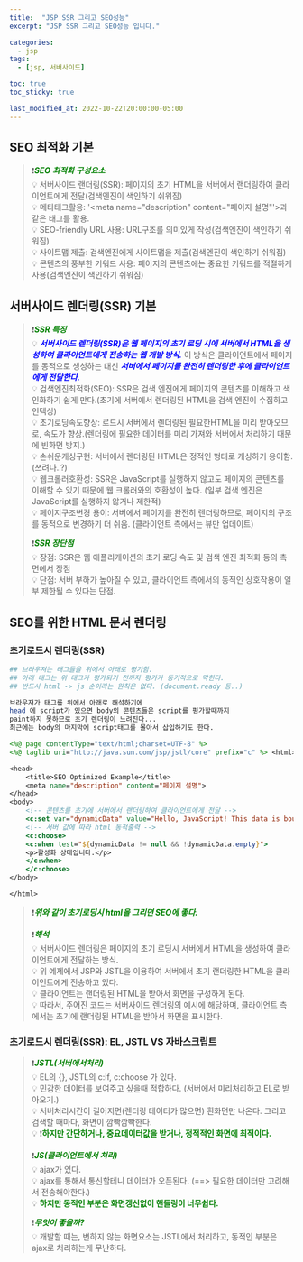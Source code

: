 ```yaml
---
title:  "JSP SSR 그리고 SEO성능"
excerpt: "JSP SSR 그리고 SEO성능 입니다."

categories:
  - jsp
tags:
  - [jsp, 서버사이드]

toc: true
toc_sticky: true

last_modified_at: 2022-10-22T20:00:00-05:00
---
```


## SEO 최적화 기본  
> ❗<span style='color:green'><b><I>***SEO 최적화 구성요소***</I></b></span>  
> 💡 서버사이드 랜더링(SSR): 페이지의 초기 HTML을 서버에서 랜더링하여 클라이언트에게 전달(검색엔진이 색인하기 쉬워짐)  
> 💡 메타태그활용: '<meta name="description" content="페이지 설명"'>과 같은 태그를 활용.  
> 💡 SEO-friendly URL 사용: URL구조를 의미있게 작성(검색엔진이 색인하기 쉬워짐)  
> 💡 사이트맵 제출: 검색엔진에게 사이트맵을 제출(검색엔진이 색인하기 쉬워짐)  
> 💡 콘텐츠의 풍부한 키워드 사용: 페이지의 콘텐츠에는 중요한 키워드를 적절하게 사용(검색엔진이 색인하기 쉬워짐)  


## 서버사이드 렌더링(SSR) 기본
> ❗<span style='color:green'><b><I>***SSR 특징***</I></b></span>  
> 💡 <span style='color:blue'><b><I>서버사이드 렌더링(SSR)은 웹 페이지의 초기 로딩 시에 서버에서 HTML을 생성하여 클라이언트에게 전송하는 웹 개발 방식.</I></b></span> 이 방식은 클라이언트에서 페이지를 동적으로 생성하는 대신 <span style='color:blue'><b><I>서버에서 페이지를 완전히 렌더링한 후에 클라이언트에게 전달한다.</I></b></span>  
> 💡 검색엔진최적화(SEO): SSR은 검색 엔진에게 페이지의 콘텐츠를 이해하고 색인화하기 쉽게 만다.(초기에 서버에서 렌더링된 HTML을 검색 엔진이 수집하고 인덱싱)  
> 💡 초기로딩속도향상: 로드시 서버에서 렌더링된 필요한HTML을 미리 받아오므로, 속도가 향상.(렌더링에 필요한 데이터를 미리 가져와 서버에서 처리하기 때문에 빈화면 방지.)  
> 💡 손쉬운캐싱구현: 서버에서 렌더링된 HTML은 정적인 형태로 캐싱하기 용이함.(쓰려나..?)  
> 💡 웹크롤러호환성: SSR은 JavaScript를 실행하지 않고도 페이지의 콘텐츠를 이해할 수 있기 때문에 웹 크롤러와의 호환성이 높다. (일부 검색 엔진은 JavaScript를 실행하지 않거나 제한적)  
> 💡 페이지구조변경 용이: 서버에서 페이지를 완전히 렌더링하므로, 페이지의 구조를 동적으로 변경하기 더 쉬움. (클라이언트 측에서는 뷰만 업데이트)
>   
> ❗<span style='color:green'><b><I>***SSR 장단점***</I></b></span>  
> 💡 장점: SSR은 웹 애플리케이션의 초기 로딩 속도 및 검색 엔진 최적화 등의 측면에서 장점  
> 💡 단점: 서버 부하가 높아질 수 있고, 클라이언트 측에서의 동적인 상호작용이 일부 제한될 수 있다는 단점.  



## SEO를 위한 HTML 문서 렌더링
### 초기로드시 렌더링(SSR)

```bash
## 브라우져는 태그들을 위에서 아래로 평가함. 
## 아래 태그는 위 태그가 평가되기 전까지 평가가 동기적으로 막힌다. 
## 반드시 html -> js 순이라는 원칙은 없다. (document.ready 등..)

브라우져가 태그를 위에서 아래로 해석하기에 
head 에 script가 있으면 body의 콘텐츠들은 script를 평가할때까지 
paint하지 못하므로 초기 렌더링이 느려진다... 
최근에는 body의 마지막에 script태그를 몰아서 삽입하기도 한다.  

```  
```jsp
<%@ page contentType="text/html;charset=UTF-8" %> 
<%@ taglib uri="http://java.sun.com/jsp/jstl/core" prefix="c" %> <html>

<head>
    <title>SEO Optimized Example</title>
    <meta name="description" content="페이지 설명">
</head>
<body>
    <!-- 콘텐츠를 초기에 서버에서 랜더링하여 클라이언트에게 전달 -->
    <c:set var="dynamicData" value="Hello, JavaScript! This data is bound using JSTL." />
    <!-- 서버 값에 따라 html 동적출력 -->
    <c:choose>
    <c:when test="${dynamicData != null && !dynamicData.empty}">
    <p>활성화 상태입니다.</p>
    </c:when>
    </c:choose>
</body>

</html>

```

> ❗<span style='color:green'><b><I>***위와 같이 초기로딩시 html을 그리면 SEO에 좋다.***</I></b></span>  
>   
> ❗<span style='color:green'><b><I>***해석***</I></b></span>  
> 💡 서버사이드 렌더링은 페이지의 초기 로딩시 서버에서 HTML을 생성하여 클라이언트에게 전달하는 방식.  
> 💡 위 예제에서 JSP와 JSTL을 이용하여 서버에서 초기 랜더링한 HTML을 클라이언트에게 전송하고 있다.  
> 💡 클라이언트는 랜더링된 HTML을 받아서 화면을 구성하게 된다.  
> 💡 따라서, 주어진 코드는 서버사이드 렌더링의 예시에 해당하며, 클라이언트 측에서는 초기에 랜더링된 HTML을 받아서 화면을 표시한다.  


### 초기로드시 렌더링(SSR): EL, JSTL VS 자바스크립트  
> ❗<span style='color:green'><b><I>***JSTL(서버에서처리)***</I></b></span>  
> 💡 EL의 {}, JSTL의 c:if, c:choose 가 있다.  
> 💡 민감한 데이터를 보여주고 싶을때 적합하다. (서버에서 미리처리하고 EL로 받아오기.)  
> 💡 서버처리시간이 길어지면(렌더링 데이터가 많으면) 흰화면만 나온다. 그리고 검색할 때마다, 화면이 깜빡깜빡한다.  
> 💡 ❗<span style='color:green'><b>하지만 간단하거나, 중요데이터값을 받거나, 정적적인 화면에 최적이다.</b></span>  
>   
> ❗<span style='color:green'><b><I>***JS(클라이언트에서 처리)***</I></b></span>  
> 💡 ajax가 있다.  
> 💡 ajax를 통해서 통신할테니 데이터가 오픈된다. (==> 필요한 데이터만 고려해서 전송해야한다.)  
> 💡 <span style='color:green'><b>하지만 동적인 부분은 화면갱신없이 핸들링이 너무쉽다.</b></span>  
> 
> ❗<span style='color:green'><b><I>***무엇이 좋을까?***</I></b></span>  
> 💡 개발할 때는, 변하지 않는 화면요소는 JSTL에서 처리하고, 동적인 부분은 ajax로 처리하는게 무난하다.  
